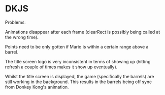 # DKJS

Problems:

Animations disappear after each frame (clearRect is possibly being called at the wrong time).

Points need to be only gotten if Mario is within a certain range above a barrel.

The title screen logo is very inconsistent in terms of showing up (hitting refresh a couple of times makes it show up eventually).

Whilst the title screen is displayed, the game (specifically the barrels) are still working in the background. This results in the barrels being off sync from Donkey Kong's animation.

